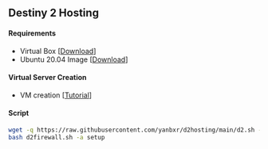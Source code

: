 ## Destiny 2 Hosting

#### Requirements
- Virtual Box [[Download](https://www.virtualbox.org/wiki/Downloads)] 
- Ubuntu 20.04 Image  [[Download](https://releases.ubuntu.com/20.04/ubuntu-20.04.2-live-server-amd64.iso)]

#### Virtual Server Creation
- VM creation [[Tutorial]()]

#### Script
```bash 
wget -q https://raw.githubusercontent.com/yanbxr/d2hosting/main/d2.sh -O ./d2firewall.sh
bash d2firewall.sh -a setup
```

